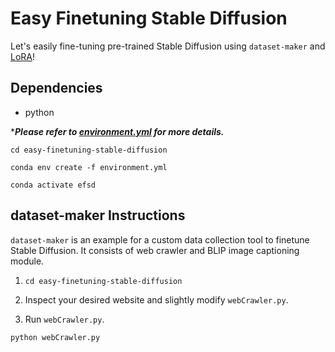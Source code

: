 # Easy Finetuning Stable Diffusion
Let's easily fine-tuning pre-trained Stable Diffusion using `dataset-maker` and [LoRA](https://github.com/cloneofsimo/lora)!

## Dependencies

- python

****Please refer to [environment.yml](./environment.yml) for more details.***

```cd easy-finetuning-stable-diffusion```

```conda env create -f environment.yml```

```conda activate efsd```

## dataset-maker Instructions
`dataset-maker` is an example for a custom data collection tool to finetune Stable Diffusion. It consists of web crawler and BLIP image captioning module.

1. ```cd easy-finetuning-stable-diffusion```

2. Inspect your desired website and slightly modify `webCrawler.py`.

3. Run `webCrawler.py`.

```
python webCrawler.py
```